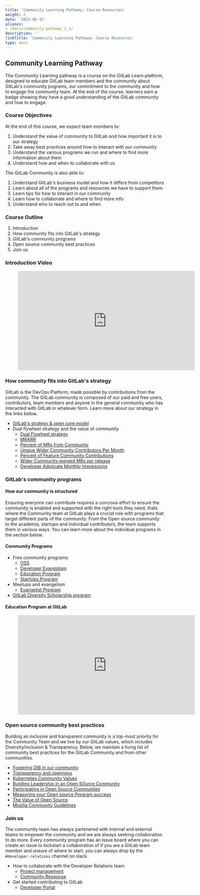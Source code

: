 ```yaml
---
title: 'Community Learning Pathway: Course Resources'
weight: 2
date: '2025-06-12'
aliases:
- /docs/community-pathway_1_1/
description: ''
linkTitle: 'Community Learning Pathway: Course Resources'
type: docs
---
```


## Community Learning Pathway

The Community Learning pathway is a course on the GitLab Learn platform, designed to educate GitLab team members and the community about GitLab's community pograms, our commitment to the community and how to engage the community team. At the end of the course, learners earn a badge showing they have a good understanding of the GitLab community and how to engage.

### Course Objectives

At the end of this course, we expect team members to:

1. Understand the value of community to GitLab and how important it is to our strategy
1. Take away best practices around how to interact with our community
1. Understand the various programs we run and where to find more information about them
1. Understand how and when to collaborate with us

The GitLab Community is also able to:

1. Understand GitLab's business model and how it differs from competitors
1. Learn about all of the programs and resources we have to support them
1. Learn tips for how to interact in our community
1. Learn how to collaborate and where to find more info
1. Understand who to reach out to and when

### Course Outline

1. Introduction
1. How community fits into GitLab's strategy
1. GitLab's community programs
1. Open source community best practices
1. Join us

### Introduction Video

<figure class="video_container">
  <iframe width="560" height="315" src="https://www.youtube.com/embed/JGiwxKnxeRw" frameborder="0" allow="accelerometer; autoplay; clipboard-write; encrypted-media; gyroscope; picture-in-picture" allowfullscreen></iframe>
</figure>

### How community fits into GitLab's strategy

GitLab is the DevOps Platform, made possible by contributions from the community. The GitLab community is composed of our paid and free users, contributors, team members and anyone in the general community who has interacted with GitLab in whatever form. Learn more about our strategy in the links below.

* [GitLab's strategy & open core model](/handbook/company/stewardship/#how-open-source-benefits-from-open-core)
* Dual flywheel strategy and the value of community
  * [Dual Flywheel strategy](/handbook/company/strategy/#dual-flywheels)
  * [MRARR](/handbook/engineering/quality/performance-indicators/#mrarr)
  * [Percent of MRs from Community](/handbook/engineering/quality/performance-indicators/#percent-of-mrs-from-community)
  * [Unique Wider Community Contributors Per Month](/handbook/engineering/quality/performance-indicators/#unique-wider-community-contributors-per-month)
  * [Percent of Feature Community Contributions](/handbook/engineering/quality/performance-indicators/#percent-of-feature-community-contribution-mrs)
  * [Wider Community merged MRs per release](/handbook/marketing/developer-relations/performance-indicators/#wider-community-merged-mrs-per-release)
  * [Developer Advocate Monthly Impressions](/handbook/marketing/developer-relations/performance-indicators/#developer-advocacy-monthly-impressions)

### GitLab's community programs

#### How our community is structured

Ensuring everyone can contribute requires a concious effort to ensure the community is enabled and supported with the right tools they need, thats where the Community team at GitLab plays a crucial role with programs that target different parts of the community. From the Open source community to the academia, startups and individual contributors, the team supports them in various ways. You can learn more about the individual programs in the section below.

#### Community Programs

* Free community programs:
  * [OSS](/handbook/marketing/developer-relations/community-programs/opensource-program/)
  * [Developer Evangslism](/handbook/marketing/developer-relations/developer-advocacy/)
  * [Education Program](/handbook/marketing/developer-relations/community-programs/education-program/)
  * [StartUps Program](/handbook/marketing/developer-relations/community-programs/startups-program/)
* Meetups and evangelism
  * [Evangelist Program](/handbook/marketing/developer-relations/evangelist-program/)
* [GitLab Diversity Scholarship program](https://about.gitlab.com/community/sponsorship/)

#### Education Program at GitLab

<figure class="video_container">
  <iframe width="560" height="315" src="https://www.youtube.com/embed/TJhdmOma4ZM" frameborder="0" allow="accelerometer; autoplay; clipboard-write; encrypted-media; gyroscope; picture-in-picture" allowfullscreen></iframe>
</figure>

### Open source community best practices

Building an inclusive and transparent community is a top-most priority for the Community Team and we live by our GitLab values, which includes Diversity/Inclusion & Transparency. Below, we maintain a living list of community best practices for the GitLab Community and from other communities.

* [Fostering DIB in our community](/handbook/values/#diversity-inclusion)
* [Transparency and openness](/handbook/values/#transparency)
* [Kubernetes Community Values](https://kubernetes.io/community/values/#inclusive-is-better-than-exclusive)
* [Building Leadership in an Open SOurce Community](https://www.linuxfoundation.org/resources/open-source-guides/building-leadership-in-an-open-source-community/)
* [Participating in Open Source Communties](https://www.linuxfoundation.org/resources/open-source-guides/participating-in-open-source-communities/)
* [Measuring your Open source Program success](https://www.linuxfoundation.org/tools/tools-managing-open-source-programs/)
* [The Value of Open Source](https://www.redhat.com/en/blog/value-open-source)
* [Mozilla Community Guidelines](https://www.mozilla.org/en-US/about/governance/policies/participation/)

### Join us

The community team has always partenered with internal and external teams to empower the community and we are always seeking collaboration to do more. Every community program has an Issue board where you can create an issue to kickstart a collaboration of if you are a GitLab team member and unsure of where to start, you can always drop by the `#developer-relations` channel on slack.

* How to collaborate with the Developer Relations team
  * [Project management](/handbook/marketing/developer-relations/project-management/)
  * [Community Response](/handbook/marketing/developer-relations/developer-advocacy/community-response/)
* Get started contributing to GitLab
  * [Developer Portal](https://developer.gitlab.com/)
